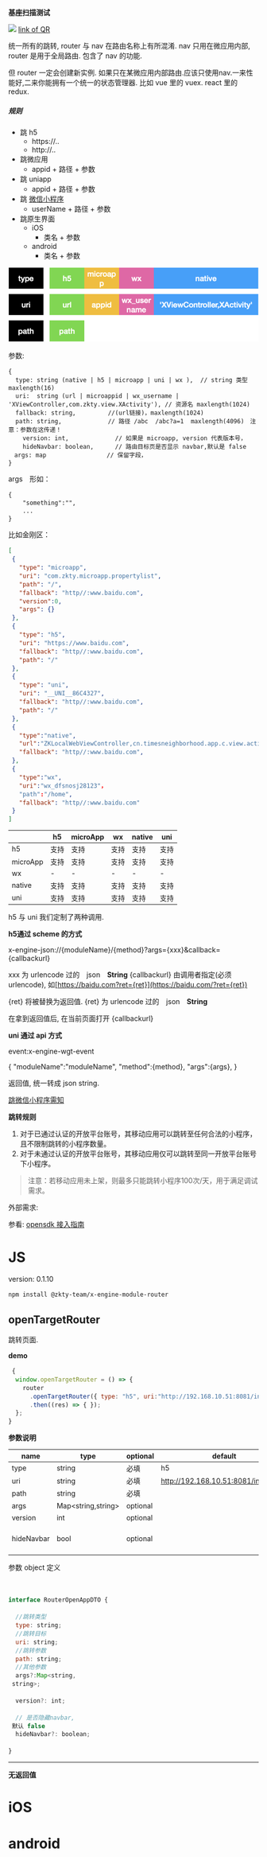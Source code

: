 

**基座扫描测试**
<div id='modulename' style='display:none'>router</div> <img id='qrimg' src='https://api.qrserver.com/v1/create-qr-code/?size=150x150&data=http://192.168.44.52:3000/docs/modules/all/dist/ui/index.html'></img>
<a id='qrlink' href="about:none">link of QR</a>

统一所有的跳转, router 与 nav 在路由名称上有所混淆. nav 只用在微应用内部, router 是用于全局路由. 包含了 nav 的功能.

但 router 一定会创建新实例. 如果只在某微应用内部路由.应该只使用nav.一来性能好,二来你能拥有一个统一的状态管理器. 比如 vue 里的 vuex. react 里的 redux. 



##### 规则

- 跳 h5
  - https://..
  - http://..
- 跳微应用
  - appid + 路径 + 参数
- 跳 uniapp
  - appid + 路径 + 参数
- 跳 [微信小程序](https://developers.weixin.qq.com/doc/oplatform/Mobile_App/Launching_a_Mini_Program/iOS_Development_example.html)
  - userName + 路径 + 参数
- 跳原生界面
  - iOS
    - 类名 + 参数
  - android
    - 类名 + 参数

![image-20201010170737644](assets/image-20201010170737644.png)

参数:

````
{
  type: string (native | h5 | microapp | uni | wx ),  // string 类型 maxlength(16)
  uri:  string (url | microappid | wx_username | 'XViewController,com.zkty.view.XActivity'), // 资源名 maxlength(1024)
  fallback: string,         //(url链接)，maxlength(1024)
  path: string,             // 路径 /abc  /abc?a=1  maxlength(4096)　注意：参数在这传递！
 	version: int,             // 如果是 microapp, version 代表版本号，
	hideNavbar: boolean,      // 路由目标页是否显示 navbar,默认是 false
　args: map                 // 保留字段，　
}
````



args　形如：

```
{
	"something":"",
	...
}
```



比如金刚区：

``` json
[
 {
   "type": "microapp",
   "uri": "com.zkty.microapp.propertylist",
   "path": "/", 
   "fallback": "http//:www.baidu.com",
   "version":0,
   "args": {}
 },
 {
   "type": "h5",
   "uri": "https://www.baidu.com",
   "fallback": "http//:www.baidu.com",
   "path": "/"
 },
 {
   "type": "uni",
   "uri": "__UNI__86C4327",
   "fallback": "http//:www.baidu.com",
   "path": "/"
 },
 {
   "type":"native",
   "url":"ZKLocalWebViewController,cn.timesneighborhood.app.c.view.activity.OpenGatesActivity",
   "fallback": "http//:www.baidu.com",   
 },
 {
   "type":"wx",
   "uri":"wx_dfsnosj28123"，
   "path":"/home",
   "fallback": "http//:www.baidu.com"
 }
]
```





|          | h5   | microApp | wx   | native | uni  |
| -------- | ---- | -------- | ---- | ------ | ---- |
| h5       | 支持 | 支持     | 支持 | 支持   | 支持 |
| microApp | 支持 | 支持     | 支持 | 支持   | 支持 |
| wx       | -    | -        | -    | -      | -    |
| native   | 支持 | 支持     | 支持 | 支持   | 支持 |
| uni      | 支持 | 支持     | 支持 | 支持   | 支持 |

h5 与 uni 我们定制了两种调用.

**h5通过 scheme 的方式**


x-engine-json://{moduleName}/{method}?args={xxx}&callback={callbackurl}

xxx 为 urlencode 过的　json　**String**
{callbackurl} 由调用者指定(必须urlencode), 如[https://baidu.com?ret={ret}](https://baidu.com/?ret={ret})

{ret} 将被替换为返回值. {ret} 为 urlencode 过的　json　**String**

在拿到返回值后, 在当前页面打开 {callbackurl}



**uni 通过 api 方式**

event:x-engine-wgt-event

{
"moduleName":"moduleName",
"method":{method},
"args":{args},
}

返回值, 统一转成 json string.





[跳微信小程序需知](https://developers.weixin.qq.com/doc/oplatform/Mobile_App/Launching_a_Mini_Program/Launching_a_Mini_Program.html)

**跳转规则**

1. 对于已通过认证的开放平台账号，其移动应用可以跳转至任何合法的小程序，且不限制跳转的小程序数量。
2. 对于未通过认证的开放平台账号，其移动应用仅可以跳转至同一开放平台账号下小程序。

>  注意：若移动应用未上架，则最多只能跳转小程序100次/天，用于满足调试需求。



外部需求:

参看: [opensdk 接入指南](https://developers.weixin.qq.com/doc/oplatform/Mobile_App/Access_Guide/iOS.html)



# JS


version: 0.1.10
``` bash
npm install @zkty-team/x-engine-module-router
```



## openTargetRouter

跳转页面.

**demo**
``` js
 {
  window.openTargetRouter = () => {
    router
      .openTargetRouter({ type: "h5", uri:"http://192.168.10.51:8081/index.html", path:"" })
      .then((res) => { });
  };
}
``` 

	
**参数说明**

| name                        | type      | optional | default   | comment  |
| --------------------------- | --------- | -------- | --------- |--------- |
| type | string | 必填 | h5 | 跳转类型 |
| uri | string | 必填 | http://192.168.10.51:8081/index.html | 跳转目标 |
| path | string | 必填 |  | 跳转参数 |
| args | Map\<string,string\> | optional |  | 其他参数 |
| version | int | optional |  |  |
| hideNavbar | bool | optional |  |  是否隐藏navbar, 默认 false |


参数 object  定义
``` js


interface RouterOpenAppDTO {

  //跳转类型
  type: string;
  //跳转目标
  uri: string;
  //跳转参数
  path: string;
  //其他参数
  args?:Map<string,
 string>;

  version?: int;

  // 是否隐藏navbar,
 默认 false
  hideNavbar?: boolean;

}
``` 


---------------------
**无返回值**



    

# iOS


# android



